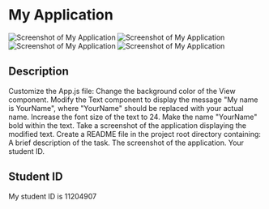 # My Application

![Screenshot of My Application](first.jpg)
![Screenshot of My Application](second.jpg)
![Screenshot of My Application](third.jpg)
![Screenshot of My Application](final.jpg)

## Description

Customize the App.js file:
Change the background color of the View component.
Modify the Text component to display the message "My name is YourName", where "YourName" should be replaced with your actual name.
Increase the font size of the text to 24.
Make the name "YourName" bold within the text.
Take a screenshot of the application displaying the modified text.
Create a README file in the project root directory containing:
A brief description of the task.
The screenshot of the application.
Your student ID.

## Student ID

My student ID is 11204907
